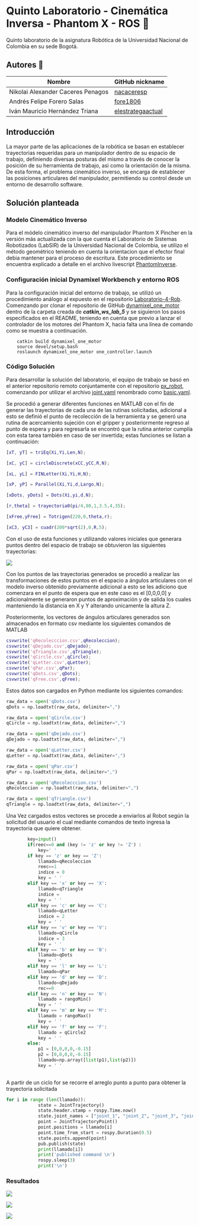 # Quinto Laboratorio - Cinemática Inversa - Phantom X - ROS :robot: 
 
Quinto laboratorio de la asignatura Robótica de la Universidad Nacional de Colombia en su sede Bogotá. 
 
## Autores :busts_in_silhouette: 
 
|               Nombre               |GitHub nickname| 
|------------------------------------|---------------| 
|  Nikolai Alexander Caceres Penagos |[nacaceresp](https://github.com/nacaceresp)| 
|     Andrés Felipe Forero Salas     |[fore1806](https://github.com/fore1806)| 
|  Iván Mauricio Hernández Triana    |[elestrategaactual](https://github.com/elestrategaactual)|

## Introducción

La mayor parte de las aplicaciones de la robótica se basan en establecer trayectorias requeridas para un manipulador dentro de su espacio de trabajo, definiendo diversas posturas del mismo a través de conocer la posición de su herramienta de trabajo, asi como la orientación de la misma. De esta forma, el problema cinemático inverso, se encarga de establecer las posiciones articulares del manipulador, permitiendo su control desde un entorno de desarrollo software.

## Solución planteada

### Modelo Cinemático Inverso

Para el módelo cinemático inverso del manipulador Phantom X Pincher en la versión más actualizada con la que cuenta el Laboratorio de Sistemas Robotizados (LabSIR) de la Universidad Nacional de Colombia, se utilizo el método geométrico teniendo en cuenta la orientacion que el efector final debia mantener para el proceso de escritura. Este procedimiento se encuentra explicado a detalle en el archivo livescript [PhantomInverse](https://github.com/fore1806/Laboratorio-5-Rob/blob/master/MATLAB/PhantomInverse.mlx).

### Configuración inicial Dynamixel Workbench y entorno ROS

Para la configuración inicial del entorno de trabajo, se utilizó un procedimiento análogo al expuesto en el repositorio [Laboratorio-4-Rob](https://github.com/fore1806/Laboratorio-4-Rob.git). Comenzando por clonar el repositorio de GitHub [dynamixel_one_motor](https://github.com/fegonzalez7/dynamixel_one_motor.git) dentro de la carpeta creada de ***catkin_ws_lab_5*** y se siguieron los pasos especificados en el README, teniendo en cuenta que previo a lanzar el controlador de los motores del Phantom X, hacia falta una línea de comando como se muestra a continuación.

```
    catkin build dynamixel_one_motor
    source devel/setup.bash
    roslaunch dynamixel_one_motor one_controller.launch
```

### Código Solución

Para desarrollar la solución del laboratorio, el equipo de trabajo se basó en el anterior repositorio remoto conjuntamente con el repositorio [px_robot](https://github.com/felipeg17/px_robot.git), comenzando por utilizar el archivo [joint.yaml](https://github.com/felipeg17/px_robot/blob/master/config/joints.yaml) renombrado como [basic.yaml](https://github.com/fore1806/Laboratorio-5-Rob/blob/master/catkin_ws_Lab_5/src/dynamixel_one_motor/config/basic.yaml).

Se procedió a generar diferentes funciones en MATLAB con el fin de generar las trayectorias de cada una de las rutinas solicitadas, adicional a esto se definió el punto de recolección de la herramienta y se generó una rutina de acercamiento sujeción con el gripper y posteriormente regreso al punto de espera y para regresarla se encontró que la rutina anterior cumplía con esta tarea también en caso de ser invertida; estas funciones se listan a continuación:
```MATLAB
[xT, yT] = triEq(Xi,Yi,Len,N);

[xC, yC] = circleDiscrete(xCC,yCC,R,N);

[xL, yL] = FINLetter(Xi,Yi,H,N);

[xP, yP] = Parallel(Xi,Yi,d,Largo,N);

[xDots, yDots] = Dots(Xi,yi,d,N);

[r,theta] = trayectoria0(pi/4,80,1,3.5,4,35);

[xFree,yFree] = Totrigen(220,0,theta,r);

[xC3, yC3] = cuadr(200*sqrt(2),0,R,5);

```
Con el uso de esta funciones y utilizando valores iniciales que generara puntos dentro del espacio de trabajo se obtuvieron las siguientes trayectorias:


![](https://github.com/fore1806/Laboratorio-5-Rob/blob/master/DIAGRAMAS-FOTOS/Trayectorias.png)

Con los puntos de las trayectorias generados se procedió a realizar las transformaciones de estos puntos en el espacio a ángulos articulares con el modelo inverso obtenido previamente adicional a esto se les adiciono que comenzara en el punto de espera que en este caso es el [0,0,0,0] y adicionalmente se generaron puntos de aproximación y de salida los cuales manteniendo la distancia en X y Y alterando unicamente la altura Z.

Posteriormente, los vectores de ángulos articulares generados son almacenados en formato csv mediante los siguientes comandos de MATLAB
```MATLAB
csvwrite('qRecolecccion.csv',qRecoleccion);
csvwrite('qDejado.csv',qDejado);
csvwrite('qTriangle.csv',qTriangle);
csvwrite('qCircle.csv',qCircle);
csvwrite('qLetter.csv',qLetter);
csvwrite('qPar.csv',qPar);
csvwrite('qDots.csv',qDots);
csvwrite('qFree.csv',qFree);
```
Estos datos son cargados en Python mediante los siguientes comandos:
```python
raw_data = open('qDots.csv')
qDots = np.loadtxt(raw_data, delimiter=",")

raw_data = open('qCircle.csv')
qCircle = np.loadtxt(raw_data, delimiter=",")

raw_data = open('qDejado.csv')
qDejado = np.loadtxt(raw_data, delimiter=",")

raw_data = open('qLetter.csv')
qLetter = np.loadtxt(raw_data, delimiter=",")

raw_data = open('qPar.csv')
qPar = np.loadtxt(raw_data, delimiter=",")

raw_data = open('qRecolecccion.csv')
qRecoleccion = np.loadtxt(raw_data, delimiter=",")

raw_data = open('qTriangle.csv')
qTriangle = np.loadtxt(raw_data, delimiter=",")
```

Una Vez cargados estos vectores se procede a enviarlos al Robot según la solicitud del usuario el cual mediante comandos de texto ingresa la trayectoria que quiere obtener.
```python
        key=input()
        if(reec==0 and (key != 'z' or key != 'Z') :
            key=' '
        if key == 'z' or key == 'Z':
            llamado=qRecoleccion
            reec==1
            indice = 0
            key = ' '
        elif key == 'x' or key == 'X':
            llamado=qTriangle
            indice = 
            key = ' '
        elif key == 'c' or key == 'C':
            llamado=qLetter
            indice = 2
            key = ' '
        elif key == 'v' or key == 'V':
            llamado=qCircle
            indice = 3
            key = ' '
        elif key == 'b' or key == 'B':
            llamado=qDots
            key = ' '
        elif key == 'l' or key == 'L':
            llamado=qPar
        elif key == 'd' or key == 'D':
            llamado=qDejado
            rec==0
        elif key == 'n' or key == 'N':
            llamado = rangoMin()
            key = ' '
        elif key == 'm' or key == 'M':
            llamado = rangoMax()
            key = ' '
        elif key == 'f' or key == 'F':
            llamado = qCircle2
            key = ' '
        else:
            p1 = [0,0,0,0,-0.15]
            p2 = [0,0,0,0,-0.15]
            llamado=np.array([list(p1),list(p2)])
            key = ' '
       
```
A partir de un ciclo for se recorre el arreglo punto a punto para obtener la trayectoria solicitada
```python
for i in range (len(llamado)):
            state = JointTrajectory()
            state.header.stamp = rospy.Time.now()
            state.joint_names = ["joint_1", "joint_2", "joint_3", "joint_4", "joint_5"]
            point = JointTrajectoryPoint()
            point.positions = llamado[i]
            point.time_from_start = rospy.Duration(0.5)
            state.points.append(point)
            pub.publish(state)
            print(llamado[i])
            print('published command \n')
            rospy.sleep(3)
            print('\n')
```

### Resultados
![](https://github.com/fore1806/Laboratorio-5-Rob/blob/master/DIAGRAMAS-FOTOS/Resultado%20rutinas.jpeg) 

![](https://github.com/fore1806/Laboratorio-5-Rob/blob/master/DIAGRAMAS-FOTOS/Trayectoria%20Libre.jpeg) 


![](https://github.com/fore1806/Laboratorio-5-Rob/blob/master/DIAGRAMAS-FOTOS/Resultado%20figura%20libre.jpeg) 
